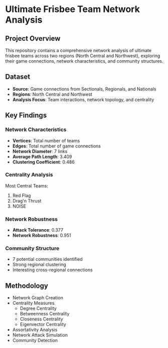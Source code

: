 # Ultimate Frisbee Team Network Analysis

## Project Overview
This repository contains a comprehensive network analysis of ultimate frisbee teams across two regions (North Central and Northwest), exploring their game connections, network characteristics, and community structures.

## Dataset
- **Source**: Game connections from Sectionals, Regionals, and Nationals
- **Regions**: North Central and Northwest
- **Analysis Focus**: Team interactions, network topology, and centrality

## Key Findings

### Network Characteristics
- **Vertices**: Total number of teams
- **Edges**: Total number of game connections
- **Network Diameter**: 7 links
- **Average Path Length**: 3.409
- **Clustering Coefficient**: 0.486

### Centrality Analysis
Most Central Teams:
1. Red Flag
2. Drag'n Thrust
3. NOISE

### Network Robustness
- **Attack Tolerance**: 0.377
- **Network Robustness**: 0.951

### Community Structure
- 7 potential communities identified
- Strong regional clustering
- Interesting cross-regional connections

## Methodology
- Network Graph Creation
- Centrality Measures
  - Degree Centrality
  - Betweenness Centrality
  - Closeness Centrality
  - Eigenvector Centrality
- Assortativity Analysis
- Network Attack Simulation
- Community Detection

